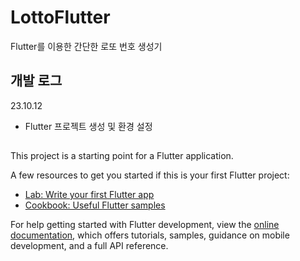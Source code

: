 # LottoFlutter

Flutter를 이용한 간단한 로또 번호 생성기

## 개발 로그

23.10.12
- Flutter 프로젝트 생성 및 환경 설정

##
This project is a starting point for a Flutter application.

A few resources to get you started if this is your first Flutter project:

- [Lab: Write your first Flutter app](https://docs.flutter.dev/get-started/codelab)
- [Cookbook: Useful Flutter samples](https://docs.flutter.dev/cookbook)

For help getting started with Flutter development, view the
[online documentation](https://docs.flutter.dev/), which offers tutorials,
samples, guidance on mobile development, and a full API reference.

